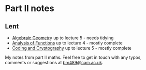 # Part II notes

## Lent
- [Algebraic Geometry](lent/algebraic_geometry.pdf) up to lecture 5 - needs tidying
- [Analysis of Functions](lent/analysis_of_functions.pdf) up to lecture 4 - mostly complete
- [Coding and Cryptography](lent/coding_and_cryptography.pdf) up to lecture 5 - mostly complete

My notes from part II maths. Feel free to get in touch with any typos, comments or suggestions at bm489@cam.ac.uk.
